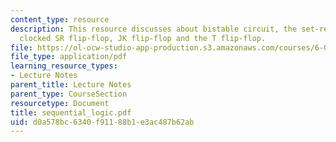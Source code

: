 ```yaml
---
content_type: resource
description: This resource discusses about bistable circuit, the set-reset (SR) flip-flop,
  clocked SR flip-flop, JK flip-flop and the T flip-flop.
file: https://ol-ocw-studio-app-production.s3.amazonaws.com/courses/6-071j-introduction-to-electronics-signals-and-measurement-spring-2006/d0a578bc6340f91188b1e3ac487b62ab_sequential_logic.pdf
file_type: application/pdf
learning_resource_types:
- Lecture Notes
parent_title: Lecture Notes
parent_type: CourseSection
resourcetype: Document
title: sequential_logic.pdf
uid: d0a578bc-6340-f911-88b1-e3ac487b62ab
---
```

